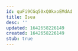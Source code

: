 ```yaml
---
id: quFi9CGq50xQ0kxoEMdAd
title: Isea
desc: ''
updated: 1642658226149
created: 1642658226149
stub: true
---
```



